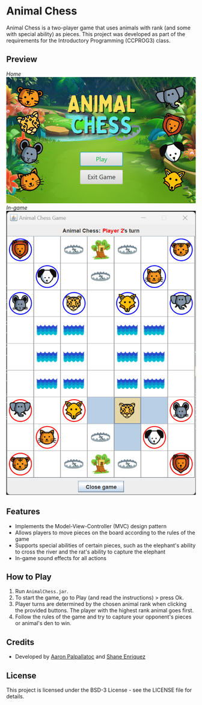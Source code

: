 # Animal Chess

Animal Chess is a two-player game that uses animals with rank (and some with special ability) as pieces. This project was developed as part of the requirements for the Introductory Programming (CCPROG3) class.

## Preview
*Home*
![preview1](./preview1.png)
*In-game*
![preview2](./preview2.png)

## Features

- Implements the Model-View-Controller (MVC) design pattern
- Allows players to move pieces on the board according to the rules of the game
- Supports special abilities of certain pieces, such as the elephant's ability to cross the river and the rat's ability to capture the elephant
- In-game sound effects for all actions 

## How to Play

1. Run `AnimalChess.jar`.
2. To start the game, go to Play (and read the instructions) > press Ok.
3. Player turns are determined by the chosen animal rank when clicking the provided buttons. The player with the highest rank animal goes first.
4. Follow the rules of the game and try to capture your opponent's pieces or animal's den to win.

## Credits

- Developed by [Aaron Palpallatoc](https://github.com/ubergonmx) and [Shane Enriquez](https://github.com/janshaaa)

## License

This project is licensed under the BSD-3 License - see the LICENSE file for details.